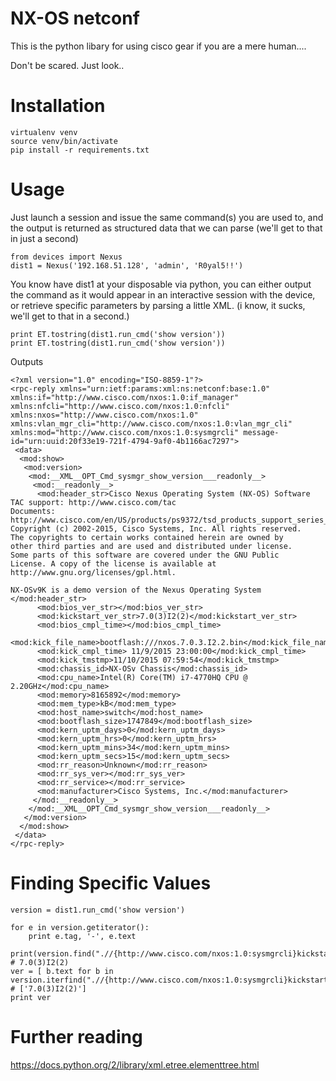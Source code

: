 # NX-OS netconf

This is the python libary for using cisco gear if you are a mere human....

Don't be scared. Just look..

# Installation

```
virtualenv venv
source venv/bin/activate
pip install -r requirements.txt
```

# Usage

Just launch a session and issue the same command(s) you are used to, and the output is returned as structured data
that we can parse (we'll get to that in just a second)

```
from devices import Nexus
dist1 = Nexus('192.168.51.128', 'admin', 'R0yal5!!')

```

You know have dist1 at your disposable via python, you can either output the command as it would appear in an interactive session with the device, or retrieve specific parameters by parsing a little XML.  (i know, it sucks, we'll get to that in a second.)

```
print ET.tostring(dist1.run_cmd('show version'))
print ET.tostring(dist1.run_cmd('show version'))
```


Outputs
```
<?xml version="1.0" encoding="ISO-8859-1"?>
<rpc-reply xmlns="urn:ietf:params:xml:ns:netconf:base:1.0" xmlns:if="http://www.cisco.com/nxos:1.0:if_manager" xmlns:nfcli="http://www.cisco.com/nxos:1.0:nfcli" xmlns:nxos="http://www.cisco.com/nxos:1.0" xmlns:vlan_mgr_cli="http://www.cisco.com/nxos:1.0:vlan_mgr_cli" xmlns:mod="http://www.cisco.com/nxos:1.0:sysmgrcli" message-id="urn:uuid:20f33e19-721f-4794-9af0-4b1166ac7297">
 <data>
  <mod:show>
   <mod:version>
    <mod:__XML__OPT_Cmd_sysmgr_show_version___readonly__>
     <mod:__readonly__>
      <mod:header_str>Cisco Nexus Operating System (NX-OS) Software
TAC support: http://www.cisco.com/tac
Documents: http://www.cisco.com/en/US/products/ps9372/tsd_products_support_series_home.html
Copyright (c) 2002-2015, Cisco Systems, Inc. All rights reserved.
The copyrights to certain works contained herein are owned by
other third parties and are used and distributed under license.
Some parts of this software are covered under the GNU Public
License. A copy of the license is available at
http://www.gnu.org/licenses/gpl.html.

NX-OSv9K is a demo version of the Nexus Operating System
</mod:header_str>
      <mod:bios_ver_str></mod:bios_ver_str>
      <mod:kickstart_ver_str>7.0(3)I2(2)</mod:kickstart_ver_str>
      <mod:bios_cmpl_time></mod:bios_cmpl_time>
      <mod:kick_file_name>bootflash:///nxos.7.0.3.I2.2.bin</mod:kick_file_name>
      <mod:kick_cmpl_time> 11/9/2015 23:00:00</mod:kick_cmpl_time>
      <mod:kick_tmstmp>11/10/2015 07:59:54</mod:kick_tmstmp>
      <mod:chassis_id>NX-OSv Chassis</mod:chassis_id>
      <mod:cpu_name>Intel(R) Core(TM) i7-4770HQ CPU @ 2.20GHz</mod:cpu_name>
      <mod:memory>8165892</mod:memory>
      <mod:mem_type>kB</mod:mem_type>
      <mod:host_name>switch</mod:host_name>
      <mod:bootflash_size>1747849</mod:bootflash_size>
      <mod:kern_uptm_days>0</mod:kern_uptm_days>
      <mod:kern_uptm_hrs>0</mod:kern_uptm_hrs>
      <mod:kern_uptm_mins>34</mod:kern_uptm_mins>
      <mod:kern_uptm_secs>15</mod:kern_uptm_secs>
      <mod:rr_reason>Unknown</mod:rr_reason>
      <mod:rr_sys_ver></mod:rr_sys_ver>
      <mod:rr_service></mod:rr_service>
      <mod:manufacturer>Cisco Systems, Inc.</mod:manufacturer>
     </mod:__readonly__>
    </mod:__XML__OPT_Cmd_sysmgr_show_version___readonly__>
   </mod:version>
  </mod:show>
 </data>
</rpc-reply>
```


# Finding Specific Values
```
version = dist1.run_cmd('show version')

for e in version.getiterator():
    print e.tag, '-', e.text

print(version.find(".//{http://www.cisco.com/nxos:1.0:sysmgrcli}kickstart_ver_str").text) # 7.0(3)I2(2)
ver = [ b.text for b in version.iterfind(".//{http://www.cisco.com/nxos:1.0:sysmgrcli}kickstart_ver_str")] # ['7.0(3)I2(2)']
print ver
```

# Further reading

https://docs.python.org/2/library/xml.etree.elementtree.html
